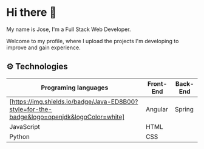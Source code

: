 # Hi there 👋

My name is Jose, I'm a Full Stack Web Developer.

Welcome to my profile, where I upload the projects I'm developing to improve and gain experience.

## ⚙ Technologies

| **Programing languages** | **Front-End** | **Back-End** |
| --- | --- | --- |
| [https://img.shields.io/badge/Java-ED8B00?style=for-the-badge&logo=openjdk&logoColor=white] | Angular | Spring |
| JavaScript | HTML |  
| Python | CSS |

<!--
**Yokidev/Yokidev** is a ✨ _special_ ✨ repository because its `README.md` (this file) appears on your GitHub profile.

Here are some ideas to get you started:

- 🔭 I’m currently working on ...
- 🌱 I’m currently learning ...
- 👯 I’m looking to collaborate on ...
- 🤔 I’m looking for help with ...
- 💬 Ask me about ...
- 📫 How to reach me: ...
- 😄 Pronouns: ...
- ⚡ Fun fact: ...
-->
